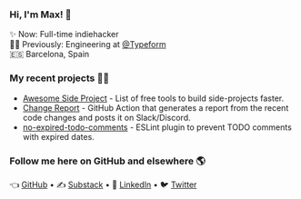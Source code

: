 ### Hi, I'm Max! 👋

✨ Now: Full-time indiehacker <br>
👨‍💻 Previously: Engineering at [@Typeform](https://github.com/Typeform/) <br>
🇪🇸 Barcelona, Spain <br>

### My recent projects 👨‍💻

* [Awesome Side Project](https://github.com/maxprilutskiy/awesome-side-project) - List of free tools to build side-projects faster.
* [Change Report](https://github.com/maxprilutskiy/change-report) - GitHub Action that generates a report from the recent code changes and posts it on Slack/Discord.
* [no-expired-todo-comments](https://github.com/maxprilutskiy/eslint-plugin-no-expired-todo-comments) - ESLint plugin to prevent TODO comments with expired dates.


### Follow me here on GitHub and elsewhere 🌎

👈 [GitHub](https://github.com/maxprilutskiy) • 
✍️ [Substack](https://maxprilutskiy.com) •
💼 [LinkedIn](https://www.linkedin.com/mynetwork/discovery-see-all/?usecase=PEOPLE_FOLLOWS&followMember=maxprilutskiy) •
🐦 [Twitter](https://twitter.com/intent/follow?original_referer=https%3A%2F%2Fgithub.com&screen_name=MaxPrilutskiy)
